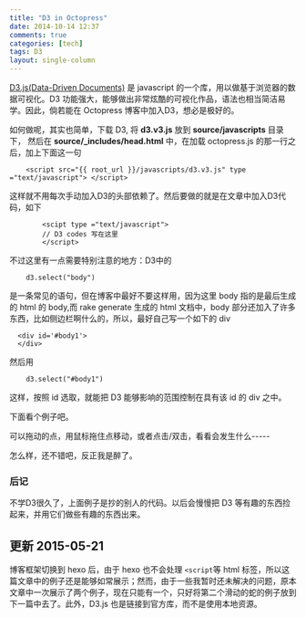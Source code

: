 ```yaml
---
title: "D3 in Octopress"
date: 2014-10-14 12:37
comments: true
categories: [tech]
tags: D3
layout: single-column
---
```


[D3.js(Data-Driven Documents)](http://d3js.org/) 是 javascript 的一个库，用以做基于浏览器的数据可视化。<!--more-->D3 功能强大，能够做出非常炫酷的可视化作品，语法也相当简洁易学。因此，倘若能在 Octopress 博客中加入D3，想必是极好的。

如何做呢，其实也简单，下载 D3, 将 **d3.v3.js** 放到 **source/javascripts** 目录下，
然后在 **source/_includes/head.html** 中，在加载 octopress.js 的那一行之后，加上下面这一句

```    
    <script src="{{ root_url }}/javascripts/d3.v3.js" type ="text/javascript"> </script>
```

这样就不用每次手动加入D3的头部依赖了。然后要做的就是在文章中加入D3代码，如下
    
```        
        <scipt type ="text/javascript">
        // D3 codes 写在这里 
        </script> 
```

不过这里有一点需要特别注意的地方：D3中的

```
    d3.select("body")
```

是一条常见的语句，但在博客中最好不要这样用，因为这里 body 指的是最后生成的 html 的 body,而 rake generate 生成的 html 文档中，body 部分还加入了许多东西，比如侧边栏啊什么的，所以，最好自己写一个如下的 div

```
  <div id='#body1'>
  </div> 
```


然后用

```
    d3.select("#body1")
```

这样，按照 id 选取，就能把 D3 能够影响的范围控制在具有该 id 的 div 之中。  

下面看个例子吧。

<script src="http://d3js.org/d3.v3.min.js"></script> 

<style> 

.link {  
stroke: #666;
opacity: 0.6;
stroke-width: 1.5px; 
} 

.node circle { 
stroke: #fff; 
opacity: 0.6;
stroke-width: 1.5px; 
} 

text { 
font: 10px serif; 
pointer-events: none; 
} 

</style> 

<div id="body2">              
     可以拖动的点，用鼠标拖住点移动，或者点击/双击，看看会发生什么-----   
    
</div>


<script type="text/javascript"> 
var links = [ { "source" : "A", "target" : "B" }, { "source" : "A", "target" : "C" }, { "source" : "A", "target" : "D" }, { "source" : "A", "target" : "J" }, { "source" : "B", "target" : "E" }, { "source" : "B", "target" : "F" }, { "source" : "C", "target" : "G" }, { "source" : "C", "target" : "H" }, { "source" : "D", "target" : "I" } ] ; 
 var width = 700 
 height = 300 ; 
 
var nodes = {}

// Compute the distinct nodes from the links.
links.forEach(function(link) {
link.source = nodes[link.source] || 
(nodes[link.source] = {name: link.source});
link.target = nodes[link.target] || 
(nodes[link.target] = {name: link.target});
link.value = +link.value;
});

var color = d3.scale.category20();

var force = d3.layout.force() 
.nodes(d3.values(nodes)) 
.links(links) 
.size([width, height]) 
.linkDistance(80) 
.charge(-400) 
.on("tick", tick) 
.start(); 

var svg = d3.select("#body2").append("svg") 
.attr("width", width) 
.attr("height", height); 

var link = svg.selectAll(".link") 
.data(force.links()) 
.enter().append("line") 
.attr("class", "link"); 

var node = svg.selectAll(".node") 
.data(force.nodes()) 
.enter().append("g") 
.attr("class", "node") 
.on("mouseover", mouseover) 
.on("mouseout", mouseout) 
.on("click", click)
.on("dblclick", dblclick)
.call(force.drag); 

node.append("circle") 
.attr("r", 8)
.style("fill", function(d) { return color(d.value); });

node.append("text") 
.attr("x", 12) 
.attr("dy", ".35em") 
.style("fill", "steelblue")
.text(function(d) { return d.name; }); 

function tick() { 
link 
.attr("x1", function(d) { return d.source.x; }) 
.attr("y1", function(d) { return d.source.y; }) 
.attr("x2", function(d) { return d.target.x; }) 
.attr("y2", function(d) { return d.target.y; }); 

node 
.attr("transform", function(d) { return "translate(" + d.x + "," + d.y + ")"; }); 
} 

function mouseover() { 
d3.select(this).select("circle").transition() 
.duration(750) 
.attr("r", 16); 
} 

function mouseout() { 
d3.select(this).select("circle").transition() 
.duration(750) 
.attr("r", 8); 
} 
// action to take on mouse click
function click() {
d3.select(this).select("text").transition()
.duration(750)
.attr("x", 22)
.style("stroke-width", ".5px")
.style("fill", "#E34A33")
.style("font", "20px serif");
d3.select(this).select("circle").transition()
.duration(750)
.style("fill", "#E34A33")
.attr("r", 16)
}

// action to take on mouse double click
function dblclick() {
d3.select(this).select("circle").transition()
.duration(750)
.attr("r", 6)
.style("fill", "#E34A33");
d3.select(this).select("text").transition()
.duration(750)
.attr("x", 12)
.style("stroke", "none")
.style("fill", "#E34A33")
.style("stroke", "none")
.style("font", "10px serif");
}
</script>

<style type="text/css">
 circle {
  fill: #000;
  stroke: #000;
  stroke-width: 1.5px;
}
</style>

怎么样，还不错吧，反正我是醉了。

### 后记  
不学D3很久了，上面例子是抄的别人的代码。以后会慢慢把 D3 等有趣的东西捡起来，并用它们做些有趣的东西出来。


## 更新 2015-05-21
博客框架切换到 hexo 后，由于 hexo 也不会处理 `<script`等 html 标签，所以这篇文章中的例子还是能够如常展示；然而，由于一些我暂时还未解决的问题，原本文章中一次展示了两个例子，现在只能有一个，只好将第二个滑动的蛇的例子放到下一篇中去了。此外，D3.js 也是链接到官方库，而不是使用本地资源。